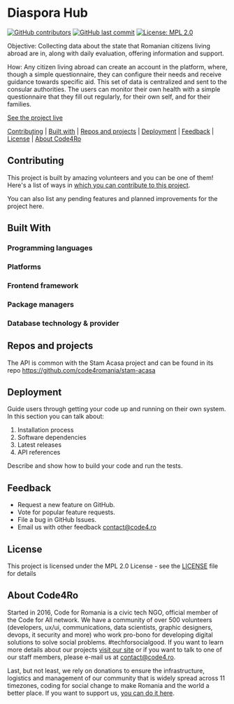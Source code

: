 # Diaspora Hub

[![GitHub contributors](https://img.shields.io/github/contributors/code4romania/diaspora-hub.svg?style=for-the-badge)](https://github.com/code4romania/diaspora-hub/graphs/contributors) [![GitHub last commit](https://img.shields.io/github/last-commit/code4romania/diaspora-hub.svg?style=for-the-badge)](https://github.com/code4romania/diaspora-hub/commits/master) [![License: MPL 2.0](https://img.shields.io/badge/license-MPL%202.0-brightgreen.svg?style=for-the-badge)](https://opensource.org/licenses/MPL-2.0)

Objective: Collecting data about the state that Romanian citizens living abroad are in, along with daily evaluation, offering information and support.

How: Any citizen living abroad can create an account in the platform, where, though a simple questionnaire, they can configure their needs and receive guidance towards specific aid. This set of data is centralized and sent to the consular authorities. The users can monitor their own health with a simple questionnaire that they fill out regularly, for their own self, and for their families.

[See the project live](insert_link_here)

[Contributing](#contributing) | [Built with](#built-with) | [Repos and projects](#repos-and-projects) | [Deployment](#deployment) | [Feedback](#feedback) | [License](#license) | [About Code4Ro](#about-code4ro)

## Contributing

This project is built by amazing volunteers and you can be one of them! Here's a list of ways in [which you can contribute to this project](.github/CONTRIBUTING.md).

You can also list any pending features and planned improvements for the project here.

## Built With

### Programming languages

### Platforms

### Frontend framework

### Package managers

### Database technology & provider

## Repos and projects

The API is common with the Stam Acasa project and can be found in its repo https://github.com/code4romania/stam-acasa

## Deployment

Guide users through getting your code up and running on their own system. In this section you can talk about:
1. Installation process
2. Software dependencies
3. Latest releases
4. API references

Describe and show how to build your code and run the tests.

## Feedback

* Request a new feature on GitHub.
* Vote for popular feature requests.
* File a bug in GitHub Issues.
* Email us with other feedback contact@code4.ro

## License

This project is licensed under the MPL 2.0 License - see the [LICENSE](LICENSE) file for details

## About Code4Ro

Started in 2016, Code for Romania is a civic tech NGO, official member of the Code for All network. We have a community of over 500 volunteers (developers, ux/ui, communications, data scientists, graphic designers, devops, it security and more) who work pro-bono for developing digital solutions to solve social problems. #techforsocialgood. If you want to learn more details about our projects [visit our site](https://www.code4.ro/en/) or if you want to talk to one of our staff members, please e-mail us at contact@code4.ro.

Last, but not least, we rely on donations to ensure the infrastructure, logistics and management of our community that is widely spread across 11 timezones, coding for social change to make Romania and the world a better place. If you want to support us, [you can do it here](https://code4.ro/en/donate/).
